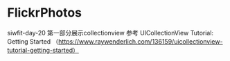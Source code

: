 # FlickrPhotos
siwfit-day-20 第一部分展示collectionview
参考
UICollectionView Tutorial: Getting Started （https://www.raywenderlich.com/136159/uicollectionview-tutorial-getting-started）
